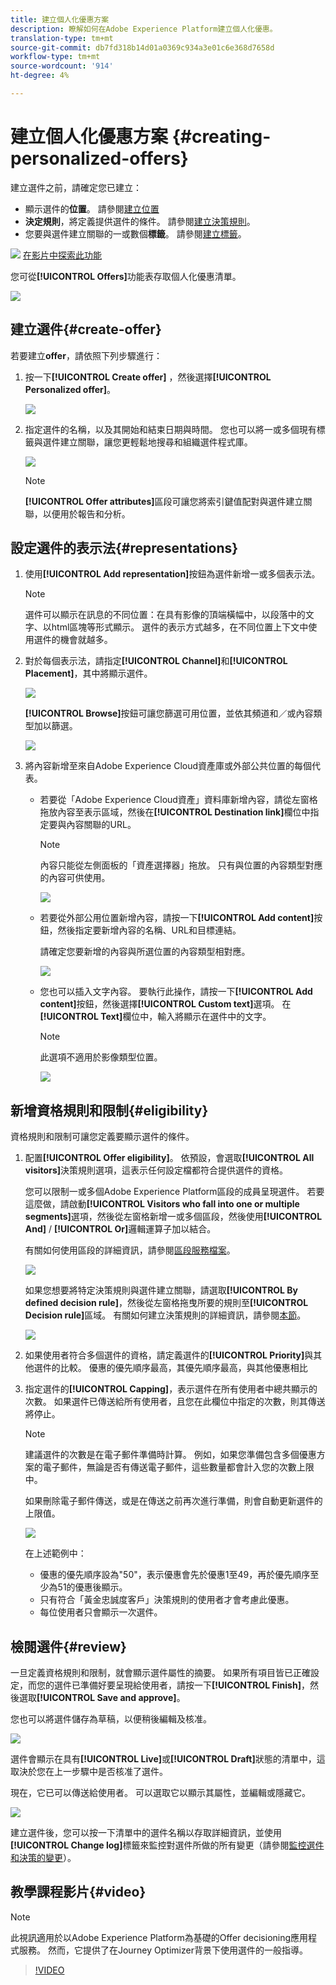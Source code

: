 ```yaml
---
title: 建立個人化優惠方案
description: 瞭解如何在Adobe Experience Platform建立個人化優惠。
translation-type: tm+mt
source-git-commit: db7fd318b14d01a0369c934a3e01c6e368d7658d
workflow-type: tm+mt
source-wordcount: '914'
ht-degree: 4%

---
```


# 建立個人化優惠方案 {#creating-personalized-offers}

建立選件之前，請確定您已建立：

* 顯示選件的&#x200B;**位置**。 請參閱[建立位置](../offer-library/creating-placements.md)
* **決定規則**，將定義提供選件的條件。 請參閱[建立決策規則](../offer-library/creating-decision-rules.md)。
* 您要與選件建立關聯的一或數個&#x200B;**標籤**。 請參閱[建立標籤](../offer-library/creating-tags.md)。

![](../../assets/do-not-localize/how-to-video.png) [在影片中探索此功能](#video)

您可從&#x200B;**[!UICONTROL Offers]**&#x200B;功能表存取個人化優惠清單。

![](../../assets/offers_list.png)

## 建立選件{#create-offer}

若要建立&#x200B;**offer**，請依照下列步驟進行：

1. 按一下&#x200B;**[!UICONTROL Create offer]** ，然後選擇&#x200B;**[!UICONTROL Personalized offer]**。

   ![](../../assets/create_offer.png)

1. 指定選件的名稱，以及其開始和結束日期與時間。 您也可以將一或多個現有標籤與選件建立關聯，讓您更輕鬆地搜尋和組織選件程式庫。

   ![](../../assets/offer_details.png)

   >[!NOTE]
   >
   >**[!UICONTROL Offer attributes]**&#x200B;區段可讓您將索引鍵值配對與選件建立關聯，以便用於報告和分析。

## 設定選件的表示法{#representations}

1. 使用&#x200B;**[!UICONTROL Add representation]**&#x200B;按鈕為選件新增一或多個表示法。

   >[!NOTE]
   >
   >選件可以顯示在訊息的不同位置：在具有影像的頂端橫幅中，以段落中的文字、以html區塊等形式顯示。 選件的表示方式越多，在不同位置上下文中使用選件的機會就越多。

1. 對於每個表示法，請指定&#x200B;**[!UICONTROL Channel]**&#x200B;和&#x200B;**[!UICONTROL Placement]**，其中將顯示選件。

   ![](../../assets/channel-placement.png)

   **[!UICONTROL Browse]**&#x200B;按鈕可讓您篩選可用位置，並依其頻道和／或內容類型加以篩選。

   ![](../../assets/browse-placements.png)

1. 將內容新增至來自Adobe Experience Cloud資產庫或外部公共位置的每個代表。

   * 若要從「Adobe Experience Cloud資產」資料庫新增內容，請從左窗格拖放內容至表示區域，然後在&#x200B;**[!UICONTROL Destination link]**&#x200B;欄位中指定要與內容關聯的URL。

      >[!NOTE]
      >
      >內容只能從左側面板的「資產選擇器」拖放。 只有與位置的內容類型對應的內容可供使用。

      ![](../../assets/offer_drag_content.png)

   * 若要從外部公用位置新增內容，請按一下&#x200B;**[!UICONTROL Add content]**&#x200B;按鈕，然後指定要新增內容的名稱、URL和目標連結。

      請確定您要新增的內容與所選位置的內容類型相對應。

      ![](../../assets/offer_add_content.png)

   * 您也可以插入文字內容。 要執行此操作，請按一下&#x200B;**[!UICONTROL Add content]**&#x200B;按鈕，然後選擇&#x200B;**[!UICONTROL Custom text]**&#x200B;選項。 在&#x200B;**[!UICONTROL Text]**&#x200B;欄位中，輸入將顯示在選件中的文字。

      >[!NOTE]
      >
      >此選項不適用於影像類型位置。

      ![](../../assets/offer_text_content.png)

## 新增資格規則和限制{#eligibility}

資格規則和限制可讓您定義要顯示選件的條件。

1. 配置&#x200B;**[!UICONTROL Offer eligibility]**。 依預設，會選取&#x200B;**[!UICONTROL All visitors]**&#x200B;決策規則選項，這表示任何設定檔都符合提供選件的資格。

   您可以限制一或多個Adobe Experience Platform區段的成員呈現選件。 若要這麼做，請啟動&#x200B;**[!UICONTROL Visitors who fall into one or multiple segments]**&#x200B;選項，然後從左窗格新增一或多個區段，然後使用&#x200B;**[!UICONTROL And]** / **[!UICONTROL Or]**&#x200B;邏輯運算子加以結合。

   有關如何使用區段的詳細資訊，請參閱[區段服務檔案](https://experienceleague.adobe.com/docs/experience-platform/segmentation/home.html)。

   ![](../../assets/offer-eligibility-segment.png)

   如果您想要將特定決策規則與選件建立關聯，請選取&#x200B;**[!UICONTROL By defined decision rule]**，然後從左窗格拖曳所要的規則至&#x200B;**[!UICONTROL Decision rule]**&#x200B;區域。 有關如何建立決策規則的詳細資訊，請參閱[本節](../offer-library/creating-decision-rules.md)。

   ![](../../assets/offer_rule.png)

1. 如果使用者符合多個選件的資格，請定義選件的&#x200B;**[!UICONTROL Priority]**&#x200B;與其他選件的比較。 優惠的優先順序最高，其優先順序最高，與其他優惠相比

1. 指定選件的&#x200B;**[!UICONTROL Capping]**，表示選件在所有使用者中總共顯示的次數。 如果選件已傳送給所有使用者，且您在此欄位中指定的次數，則其傳送將停止。

   >[!NOTE]
   >
   >建議選件的次數是在電子郵件準備時計算。 例如，如果您準備包含多個優惠方案的電子郵件，無論是否有傳送電子郵件，這些數量都會計入您的次數上限中。
   >
   >如果刪除電子郵件傳送，或是在傳送之前再次進行準備，則會自動更新選件的上限值。

   ![](../../assets/offer_capping.png)

   在上述範例中：

   * 優惠的優先順序設為&quot;50&quot;，表示優惠會先於優惠1至49，再於優先順序至少為51的優惠後顯示。
   * 只有符合「黃金忠誠度客戶」決策規則的使用者才會考慮此優惠。
   * 每位使用者只會顯示一次選件。

## 檢閱選件{#review}

一旦定義資格規則和限制，就會顯示選件屬性的摘要。 如果所有項目皆已正確設定，而您的選件已準備好要呈現給使用者，請按一下&#x200B;**[!UICONTROL Finish]**，然後選取&#x200B;**[!UICONTROL Save and approve]**。

您也可以將選件儲存為草稿，以便稍後編輯及核准。

![](../../assets/offer_review.png)

選件會顯示在具有&#x200B;**[!UICONTROL Live]**&#x200B;或&#x200B;**[!UICONTROL Draft]**&#x200B;狀態的清單中，這取決於您在上一步驟中是否核准了選件。

現在，它已可以傳送給使用者。 可以選取它以顯示其屬性，並編輯或隱藏它。

![](../../assets/offer_created.png)

建立選件後，您可以按一下清單中的選件名稱以存取詳細資訊，並使用&#x200B;**[!UICONTROL Change log]**&#x200B;標籤來監控對選件所做的所有變更（請參閱[監控選件和決策的變更](../get-started/user-interface.md#monitoring-changes)）。

## 教學課程影片{#video}

>[!NOTE]
>
>此視訊適用於以Adobe Experience Platform為基礎的Offer decisioning應用程式服務。 然而，它提供了在Journey Optimizer背景下使用選件的一般指導。

>[!VIDEO](https://video.tv.adobe.com/v/329375?quality=12)
